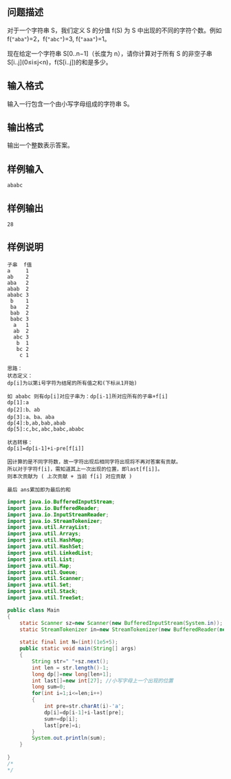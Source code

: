 ## 问题描述

对于一个字符串 S，我们定义 S 的分值 f(S) 为 S 中出现的不同的字符个数。例如 f(`"aba"`)=2，f(`"abc"`)=3, f(`"aaa"`)=1。

现在给定一个字符串 S\[0..n−1\]（长度为 n），请你计算对于所有 S 的非空子串 S\[i..j\](0≤i≤j<n)，f(S\[i..j\])的和是多少。

## 输入格式

输入一行包含一个由小写字母组成的字符串 S。

## 输出格式

输出一个整数表示答案。

## 样例输入

```data
ababc
```

## 样例输出

```data
28
```

## 样例说明

```none
子串  f值
a     1
ab    2
aba   2
abab  2
ababc 3
 b    1
 ba   2
 bab  2
 babc 3
  a   1
  ab  2
  abc 3
   b  1
   bc 2
    c 1
```



```
思路：
状态定义：
dp[i]为以第i号字符为结尾的所有值之和(下标从1开始)

如 ababc 则有dp[i]对应子串为：dp[i-1]所对应所有的子串+f[i]
dp[1]:a
dp[2]:b、ab
dp[3]:a、ba、aba
dp[4]:b,ab,bab,abab
dp[5]:c,bc,abc,babc,ababc

状态转移：
dp[i]=dp[i-1]+i-pre[f[i]]

因计算的是不同字符数，故一字符出现后相同字符出现将不再对答案有贡献。
所以对于字符f[i]，需知道其上一次出现的位置，即last[f[i]]。
则本次贡献为 ( 上次贡献 + 当前 f[i] 对应贡献 )

最后 ans累加即为最后的和
```



```java
import java.io.BufferedInputStream;
import java.io.BufferedReader;
import java.io.InputStreamReader;
import java.io.StreamTokenizer;
import java.util.ArrayList;
import java.util.Arrays;
import java.util.HashMap;
import java.util.HashSet;
import java.util.LinkedList;
import java.util.List;
import java.util.Map;
import java.util.Queue;
import java.util.Scanner;
import java.util.Set;
import java.util.Stack;
import java.util.TreeSet;

public class Main 
{
	static Scanner sz=new Scanner(new BufferedInputStream(System.in));
	static StreamTokenizer in=new StreamTokenizer(new BufferedReader(new InputStreamReader(System.in),32768));
	
	static final int N=(int)(1e5+5);
	public static void main(String[] args) 
	{
		String str=" "+sz.next();
		int len = str.length()-1;
		long dp[]=new long[len+1];
		int last[]=new int[27]; //小写字母上一个出现的位置
		long sum=0;
		for(int i=1;i<=len;i++)
		{
			int pre=str.charAt(i)-'a';
			dp[i]=dp[i-1]+i-last[pre];
			sum+=dp[i];
			last[pre]=i;
		}
		System.out.println(sum);
	}
	 
}
/*
*/
 
```

